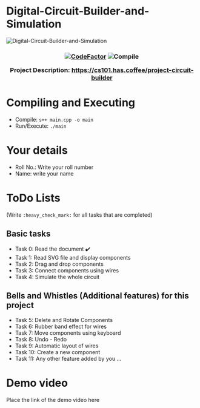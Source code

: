 # Digital-Circuit-Builder-and-Simulation

![Digital-Circuit-Builder-and-Simulation](https://socialify.git.ci/iitbcs101/Digital-Circuit-Builder-and-Simulation/image?description=1&descriptionEditable=A%20SimpleCpp%20Application&font=Source%20Code%20Pro&language=1&pattern=Circuit%20Board&theme=Dark)

<h3 align="center"> 

[![CodeFactor](https://www.codefactor.io/repository/github/iitbcs101/digital-circuit-builder-and-simulation/badge)](https://www.codefactor.io/repository/github/iitbcs101/digital-circuit-builder-and-simulation)
![Compile](https://github.com/iitbcs101/Digital-Circuit-Builder-and-Simulation/actions/workflows/scppAction.yml/badge.svg)


Project Description: https://cs101.has.coffee/project-circuit-builder
</h3>

# Compiling and Executing
- Compile: ```s++ main.cpp -o main```
- Run/Execute: ```./main```

# Your details
- Roll No.: Write your roll number
- Name: write your name

# ToDo Lists 
(Write ```:heavy_check_mark:``` for all tasks that are completed)

## Basic tasks
- Task 0: Read the document :heavy_check_mark:
- Task 1: Read SVG file and display components
- Task 2: Drag and drop components
- Task 3: Connect components using wires
- Task 4: Simulate the whole circuit

## Bells and Whistles (Additional features) for this project

- Task 5: Delete and Rotate Components
- Task 6: Rubber band effect for wires
- Task 7: Move components using keyboard
- Task 8: Undo - Redo
- Task 9: Automatic layout of wires
- Task 10: Create a new component 
- Task 11: Any other feature added by you ...

# Demo video
Place the link of the demo video here